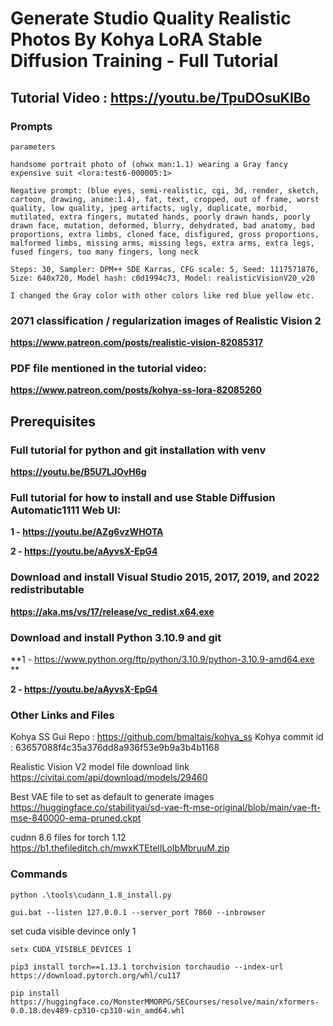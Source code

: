 
# Generate Studio Quality Realistic Photos By Kohya LoRA Stable Diffusion Training - Full Tutorial

## Tutorial Video : https://youtu.be/TpuDOsuKIBo

### Prompts

```
parameters

handsome portrait photo of (ohwx man:1.1) wearing a Gray fancy expensive suit <lora:test6-000005:1>

Negative prompt: (blue eyes, semi-realistic, cgi, 3d, render, sketch, cartoon, drawing, anime:1.4), fat, text, cropped, out of frame, worst quality, low quality, jpeg artifacts, ugly, duplicate, morbid, mutilated, extra fingers, mutated hands, poorly drawn hands, poorly drawn face, mutation, deformed, blurry, dehydrated, bad anatomy, bad proportions, extra limbs, cloned face, disfigured, gross proportions, malformed limbs, missing arms, missing legs, extra arms, extra legs, fused fingers, too many fingers, long neck

Steps: 30, Sampler: DPM++ SDE Karras, CFG scale: 5, Seed: 1117571876, Size: 640x720, Model hash: c0d1994c73, Model: realisticVisionV20_v20

I changed the Gray color with other colors like red blue yellow etc.
```

### 2071 classification / regularization images of Realistic Vision 2
**https://www.patreon.com/posts/realistic-vision-82085317** 

### PDF file mentioned in the tutorial video:
**https://www.patreon.com/posts/kohya-ss-lora-82085260**

## Prerequisites

### Full tutorial for python and git installation with venv
**https://youtu.be/B5U7LJOvH6g**

### Full tutorial for how to install and use Stable Diffusion Automatic1111 Web UI: 
**1 - https://youtu.be/AZg6vzWHOTA**

**2 - https://youtu.be/aAyvsX-EpG4**

### Download and install Visual Studio 2015, 2017, 2019, and 2022 redistributable 
**https://aka.ms/vs/17/release/vc_redist.x64.exe**

### Download and install Python 3.10.9 and git
**1 - https://www.python.org/ftp/python/3.10.9/python-3.10.9-amd64.exe **

**2 - https://youtu.be/aAyvsX-EpG4**

### Other Links and Files

Kohya SS Gui Repo : https://github.com/bmaltais/kohya_ss 
Kohya commit id : 63657088f4c35a376dd8a936f53e9b9a3b4b1168

Realistic Vision V2 model file download link
https://civitai.com/api/download/models/29460 

Best VAE file to set as default to generate images
https://huggingface.co/stabilityai/sd-vae-ft-mse-original/blob/main/vae-ft-mse-840000-ema-pruned.ckpt 

cudnn 8.6 files for torch 1.12
https://b1.thefileditch.ch/mwxKTEtelILoIbMbruuM.zip

### Commands

```python .\tools\cudann_1.8_install.py```

```gui.bat --listen 127.0.0.1 --server_port 7860 --inbrowser```

set cuda visible devince only 1

```setx CUDA_VISIBLE_DEVICES 1``` 

```pip3 install torch==1.13.1 torchvision torchaudio --index-url https://download.pytorch.org/whl/cu117```

```pip install https://huggingface.co/MonsterMMORPG/SECourses/resolve/main/xformers-0.0.18.dev489-cp310-cp310-win_amd64.whl```
